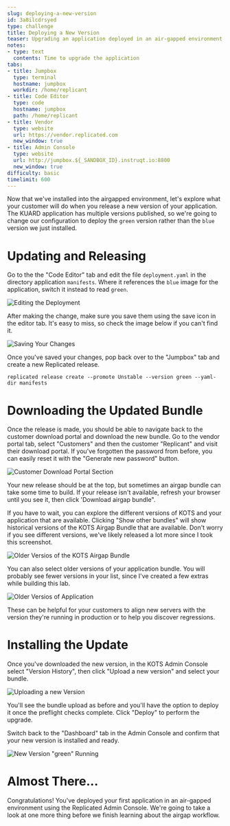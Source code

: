 ```yaml
---
slug: deploying-a-new-version
id: 3a8ilcdrsyed
type: challenge
title: Deploying a New Version
teaser: Upgrading an application deployed in an air-gapped environment
notes:
- type: text
  contents: Time to upgrade the application
tabs:
- title: Jumpbox
  type: terminal
  hostname: jumpbox
  workdir: /home/replicant
- title: Code Editor
  type: code
  hostname: jumpbox
  path: /home/replicant
- title: Vendor
  type: website
  url: https://vendor.replicated.com
  new_window: true
- title: Admin Console
  type: website
  url: http://jumpbox.${_SANDBOX_ID}.instruqt.io:8800
  new_window: true
difficulty: basic
timelimit: 600
---
```


Now that we've installed into the airgapped environment, let's explore
what your customer will do when you release a new version of your
application. The KUARD application has multiple versions published, so
we're going to change our configuration to deploy the `green` version
rather than the `blue` version we just installed.

Updating and Releasing
======================

Go to the the "Code Editor" tab and edit the file `deployment.yaml` in
the directory application `manifests`. Where it references the `blue` image for
the application, switch it instead to read `green`.

![Editing the Deployment](../assets/editing-the-deployment.png)

After making the change, make sure you save them using the save icon in the
editor tab. It's easy to miss, so check the image below if you can't find it.

![Saving Your Changes](../assets/saving-your-changes.png)

Once you've saved your changes, pop back over to the "Jumpbox" tab and create a
new Replicated release.

```shell
replicated release create --promote Unstable --version green --yaml-dir manifests
```

Downloading the Updated Bundle
==============================

Once the release is made, you should be able to navigate back to the
customer download portal and download the new bundle. Go to the vendor
portal tab, select "Customers" and then the customer "Replicant" and
visit their download portal. If you've forgotten the password from before,
you can easily reset it with the "Generate new password" button.

![Customer Download Portal Section](../assets/airgap-customer-portal.png)

Your new release should be at the top, but sometimes an airgap bundle can
take some time to build. If your release isn't available, refresh your browser
until you see it, then click 'Download airgap bundle".

If you have to wait, you can explore the different versions of KOTS and your
application that are available. Clicking "Show other bundles" will show
historical versions of the KOTS Airgap Bundle that are available. Don't
worry if you see different versions, we've likely released a lot more
since I took this screenshot.

![Older Versios of the KOTS Airgap Bundle](../assets/download-portal-older-kots-bundles.png)

You can also select older versions of your application bundle. You will
probably see fewer versions in your list, since I've created a few extras
while building this lab.

![Older Versios of Application](../assets/download-portal-older-versions.png)

These can be helpful for your customers to align new servers with the version
they're running in production or to help you discover regressions.

Installing the Update
=====================

Once you've downloaded the new version, in the KOTS Admin Console
select "Version History", then click "Upload a new version" and
select your bundle.

![Uploading a new Version](../assets/airgap-new-upload.png)

You'll see the bundle upload as before and you'll have the option to deploy
it once the preflight checks complete. Click "Deploy" to perform the
upgrade.

Switch back to the "Dashboard" tab in the Admin Console and confirm that
your new version is installed and ready.

![New Version "green" Running](../assets/updated-and-ready.png)

Almost There...
===============

Congratulations! You've deployed your first application in an air-gapped
environment using the Replicated Admin Console. We're going to take a
look at one more thing before we finish learning about the airgap
workflow.
